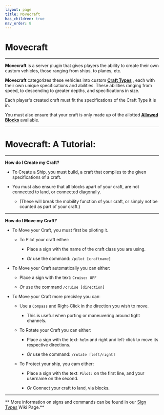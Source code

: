 ```yaml
---
layout: page
title: Movecraft
has_children: true
nav_order: 8
---
```


# **Movecraft** #

---

**Movecraft** is a server plugin that gives players the ability to create their own custom vehicles, those ranging from ships, to planes, etc.

**Movecraft** categorizes these vehicles into custom [**Craft Types**](https://wiki.ecoredux.net/Movecraft/CraftTypes.html) , each with their own unique specifications and abilities. These abilities ranging from speed, to descending to greater depths, and specifications in size.

Each player's created craft must fit the specifications of the Craft Type it is in. 

You must also ensure that your craft is only made up of the allotted [**Allowed Blocks**](https://wiki.ecoredux.net/Movecraft/Tutorial.html) available.

---

# **Movecraft: A Tutorial:**

---

**How do I Create my Craft?**

 - To Create a Ship, you must build, a craft that complies to the given specifications of a craft.

 - You must also ensure that all blocks apart of your craft, are not connected to land, or connected diagonally.
   
     - (These will break the mobility function of your craft, or simply not be counted as part of your craft.)

---
  
**How do I Move my Craft?**

- To Move your Craft, you must first be piloting it.
  
    - To Pilot your craft either:
      
        - Place a sign with the name of the craft class you are using.
          
        - *Or* use the command: `/pilot [craftname]`
          
- To Move your Craft automatically you can either:

  - Place a sign with the text: `Cruise: OFF`

  - *Or* use the command `/cruise [direction]`

- To Move your Craft more precisley you can:

    - Use a `Compass` and Right-Click in the direction you wish to move.
      
        - This is useful when porting or maneuvering around tight channels.

  - To Rotate your Craft you can either:
 
      - Place a sign with the text: `helm` and right and left-click to move its respective directions.
   
      - *Or* use the command: `/rotate [left/right]`
   
  - To Protect your ship, you cam either:

      - Place a sign with the text: `Pilot:` on the first line, and your username on the second.
   
      - *Or* Connect your craft to land, via blocks.

---

** More information on signs and commands can be found in our [Sign Types](https://wiki.ecoredux.net/Movecraft/SignTypes.html) Wiki Page.**
          
